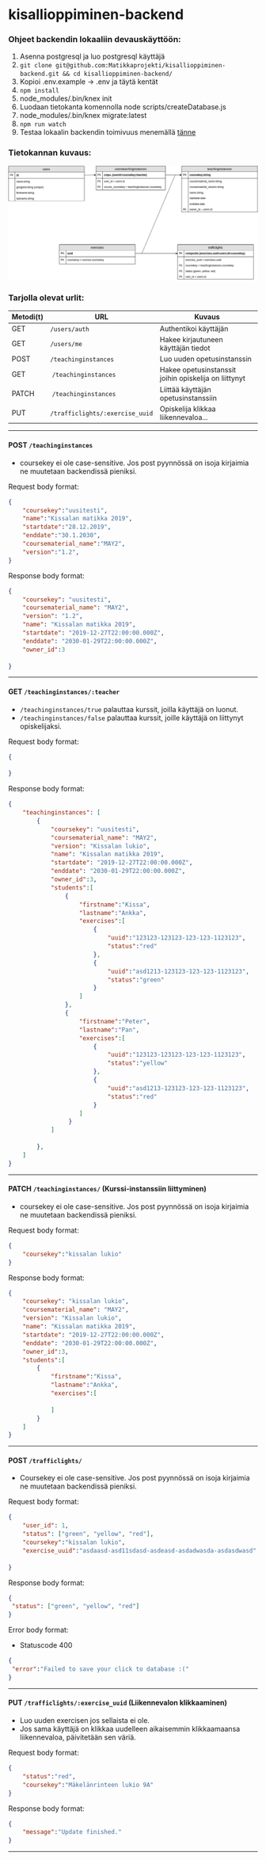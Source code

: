 # kisallioppiminen-backend

### Ohjeet backendin lokaaliin devauskäyttöön:
1. Asenna postgresql ja luo postgresql käyttäjä
2. `git clone git@github.com:Matikkaprojekti/kisallioppiminen-backend.git && cd kisallioppiminen-backend/`
3. Kopioi .env.example -> .env ja täytä kentät
4. `npm install`
5. node_modules/.bin/knex init
6. Luodaan tietokanta komennolla node scripts/createDatabase.js
7. node_modules/.bin/knex migrate:latest
8. `npm run watch`
9. Testaa lokaalin backendin toimivuus menemällä [tänne](http://localhost:8000/)

### Tietokannan kuvaus:

![tietokantakuva](/readme_images/tietokanta.png)

### Tarjolla olevat urlit:

| Metodi(t) | URL                  | Kuvaus                              |
| --------- | ----------------------------------- | --------------------------------------------------------------- |
| GET       | `/users/auth`                       | Authentikoi käyttäjän              				    |
| GET       | `/users/me`                         | Hakee kirjautuneen käyttäjän tiedot				    |
| POST      | `/teachinginstances`		  | Luo uuden opetusinstanssin          			    |
| GET       | `/teachinginstances` 		  | Hakee opetusinstanssit joihin opiskelija on liittynyt           |
| PATCH     | `/teachinginstances` 		  | Liittää käyttäjän opetusinstanssiin 			    |
| PUT       | `/trafficlights/:exercise_uuid`	  | Opiskelija klikkaa liikennevaloa...  			    |

-------------

#### POST `/teachinginstances`
- coursekey ei ole case-sensitive. Jos post pyynnössä on isoja kirjaimia ne muutetaan backendissä pieniksi.

Request body format: 
```json
{
	"coursekey":"uusitesti",
	"name":"Kissalan matikka 2019",
	"startdate":"28.12.2019",
	"enddate":"30.1.2030",
	"coursematerial_name":"MAY2",
	"version":"1.2",
}
```
Response body format:
```json
{
    "coursekey": "uusitesti",
    "coursematerial_name": "MAY2",
    "version": "1.2",
    "name": "Kissalan matikka 2019",
    "startdate": "2019-12-27T22:00:00.000Z",
    "enddate": "2030-01-29T22:00:00.000Z",
    "owner_id":3
    
}
```

----------
#### GET `/teachinginstances/:teacher`
- `/teachinginstances/true` palauttaa kurssit, joilla käyttäjä on luonut.
- `/teachinginstances/false` palauttaa kurssit, joille käyttäjä on liittynyt opiskelijaksi.

Request body format: 
```json
{

}
```
Response body format:
```json
{
    "teachinginstances": [
        {
            "coursekey": "uusitesti",
            "coursematerial_name": "MAY2",
            "version": "Kissalan lukio",
            "name": "Kissalan matikka 2019",
            "startdate": "2019-12-27T22:00:00.000Z",
            "enddate": "2030-01-29T22:00:00.000Z",
            "owner_id":3,
            "students":[
                {
                    "firstname":"Kissa",
                    "lastname":"Ankka",
                    "exercises":[
                        {
                            "uuid":"123123-123123-123-123-1123123",
                            "status":"red"
                        },
                        {
                            "uuid":"asd1213-123123-123-123-1123123",
                            "status":"green"
                        }
                    ]
                },
                {
                    "firstname":"Peter",
                    "lastname":"Pan",
                    "exercises":[
                        {
                            "uuid":"123123-123123-123-123-1123123",
                            "status":"yellow"
                        },
                        {
                            "uuid":"asd1213-123123-123-123-1123123",
                            "status":"red"
                        }
                    ]
                 }
            ]

        },
    ]
}
```

------------
#### PATCH `/teachinginstances/` (Kurssi-instanssiin liittyminen)
- coursekey ei ole case-sensitive. Jos post pyynnössä on isoja kirjaimia ne muutetaan backendissä pieniksi.

Request body format: 
```json
{
	"coursekey":"kissalan lukio"
}
```
Response body format:
```json
{
    "coursekey": "kissalan lukio",
    "coursematerial_name": "MAY2",
    "version": "Kissalan lukio",
    "name": "Kissalan matikka 2019",
    "startdate": "2019-12-27T22:00:00.000Z",
    "enddate": "2030-01-29T22:00:00.000Z",
    "owner_id":3,
    "students":[
        {
            "firstname":"Kissa",
            "lastname":"Ankka",
            "exercises":[
	    
            ]
        }
    ]
}
```
------------
#### POST `/trafficlights/`
- Coursekey ei ole case-sensitive. Jos post pyynnössä on isoja kirjaimia ne muutetaan backendissä pieniksi.

Request body format: 
```json
{
	"user_id": 1,
	"status": ["green", "yellow", "red"],
	"coursekey":"kissalan lukio", 
	"exercise_uuid":"asdaasd-asd11sdasd-asdeasd-asdadwasda-asdasdwasd"
	
}
```
Response body format:
```json
{
 "status": ["green", "yellow", "red"]
}
```
Error body format:
- Statuscode 400
```json
{
 "error":"Failed to save your click to database :("
}
```
------------
#### PUT `/trafficlights/:exercise_uuid` (Liikennevalon klikkaaminen)
- Luo uuden exercisen jos sellaista ei ole.
- Jos sama käyttäjä on klikkaa uudelleen aikaisemmin klikkaamaansa liikennevaloa, päivitetään sen väriä.

Request body format: 
```json
{
	"status":"red",
	"coursekey":"Mäkelänrinteen lukio 9A"
}
```
Response body format:
```json
{
	"message":"Update finished."
}
```
------------


